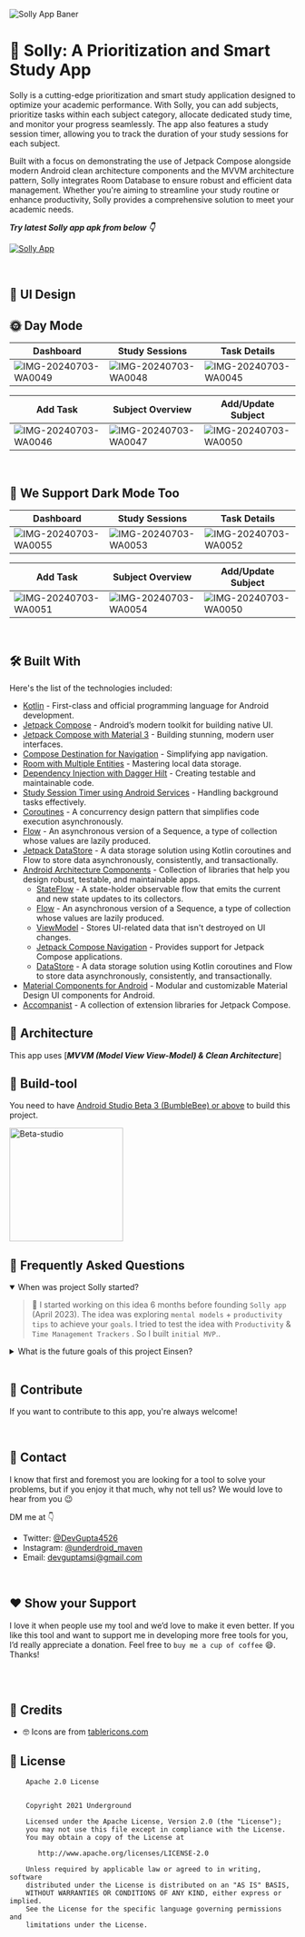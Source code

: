 ![Solly App Baner](https://github.com/devgupta4526/SollyApp/assets/78317104/0c414bde-1291-4ab6-8aae-793ee8194be1)



# 🎯 Solly: A Prioritization and Smart Study App

Solly is a cutting-edge prioritization and smart study application designed to optimize your academic performance. With Solly, you can add subjects, prioritize tasks within each subject category, allocate dedicated study time, and monitor your progress seamlessly. The app also features a study session timer, allowing you to track the duration of your study sessions for each subject.

Built with a focus on demonstrating the use of Jetpack Compose alongside modern Android clean architecture components and the MVVM architecture pattern, Solly integrates Room Database to ensure robust and efficient data management. Whether you're aiming to streamline your study routine or enhance productivity, Solly provides a comprehensive solution to meet your academic needs.<br />

***Try latest Solly app apk from below 👇***

[![Solly App](https://github.com/devgupta4526/SollyApp/assets/78317104/0ecd328f-fe33-4c31-9939-7e04aa5aae38)](https://github.com/devgupta4526/SollyApp)

<br />

## 🎨 UI Design





## 🌞 Day Mode

|   Dashboard    | Study Sessions    |   Task Details   
|---	|---	|---
|  ![IMG-20240703-WA0049](https://github.com/devgupta4526/SollyApp/assets/78317104/17264b3f-7e3c-48cd-b3c5-8cb3178ad4c1)    |  ![IMG-20240703-WA0048](https://github.com/devgupta4526/SollyApp/assets/78317104/9061d6a1-933b-451e-93d8-ffc988f6f958)   |   ![IMG-20240703-WA0045](https://github.com/devgupta4526/SollyApp/assets/78317104/743646ff-c25a-48ca-9270-a7f242d93908)

|   Add Task  |   Subject Overview    | Add/Update Subject    |
|---    |---	|---	|
|  ![IMG-20240703-WA0046](https://github.com/devgupta4526/SollyApp/assets/78317104/ff60e373-6129-4e90-a442-3590092fcbb4)   |  ![IMG-20240703-WA0047](https://github.com/devgupta4526/SollyApp/assets/78317104/174ccdfc-2a8d-48b0-87a9-6f36067c5bf4)      |  ![IMG-20240703-WA0050](https://github.com/devgupta4526/SollyApp/assets/78317104/ba242d15-b8ff-47ee-8e98-8915b9b2abbc) 

<br />

## 🌚 We Support Dark Mode Too

|   Dashboard    | Study Sessions   |   Task Details      
|---	|---	|---		
| ![IMG-20240703-WA0055](https://github.com/devgupta4526/SollyApp/assets/78317104/658d31bc-d763-403b-9cfd-b6e5c1058bde) |  ![IMG-20240703-WA0053](https://github.com/devgupta4526/SollyApp/assets/78317104/23e82366-ac3f-4c75-976f-f87d3b7e15bc)    |   ![IMG-20240703-WA0052](https://github.com/devgupta4526/SollyApp/assets/78317104/8db4e8a0-47ff-47bd-b67f-8901bba5f4b0)   

|   Add Task  |  Subject Overview   | Add/Update Subject   |
|---    |---	|---	|
|   ![IMG-20240703-WA0051](https://github.com/devgupta4526/SollyApp/assets/78317104/2a222b35-e20a-4a65-853e-0501f6d6696f)  |  ![IMG-20240703-WA0054](https://github.com/devgupta4526/SollyApp/assets/78317104/362d3087-8f45-4b6b-969e-1e80d0ac5056)    |  ![IMG-20240703-WA0050](https://github.com/devgupta4526/SollyApp/assets/78317104/ba242d15-b8ff-47ee-8e98-8915b9b2abbc) 

<br />

## 🛠 Built With

Here's the list of the technologies included:

- [Kotlin](https://kotlinlang.org/) - First-class and official programming language for Android development.
- [Jetpack Compose](https://developer.android.com/jetpack/compose) - Android’s modern toolkit for building native UI.
- [Jetpack Compose with Material 3](https://developer.android.com/jetpack/compose) - Building stunning, modern user interfaces.
- [Compose Destination for Navigation](https://github.com/raamcosta/compose-destinations) - Simplifying app navigation.
- [Room with Multiple Entities](https://developer.android.com/training/data-storage/room) - Mastering local data storage.
- [Dependency Injection with Dagger Hilt](https://dagger.dev/hilt/) - Creating testable and maintainable code.
- [Study Session Timer using Android Services](https://developer.android.com/guide/components/services) - Handling background tasks effectively.
- [Coroutines](https://kotlinlang.org/docs/reference/coroutines-overview.html) - A concurrency design pattern that simplifies code execution asynchronously.
- [Flow](https://kotlinlang.org/docs/reference/coroutines/flow.html) - An asynchronous version of a Sequence, a type of collection whose values are lazily produced.
- [Jetpack DataStore](https://developer.android.com/topic/libraries/architecture/datastore) - A data storage solution using Kotlin coroutines and Flow to store data asynchronously, consistently, and transactionally.
- [Android Architecture Components](https://developer.android.com/topic/libraries/architecture) - Collection of libraries that help you design robust, testable, and maintainable apps.
  - [StateFlow](https://developer.android.com/kotlin/flow/stateflow-and-sharedflow) - A state-holder observable flow that emits the current and new state updates to its collectors.
  - [Flow](https://kotlinlang.org/docs/reference/coroutines/flow.html) - An asynchronous version of a Sequence, a type of collection whose values are lazily produced.
  - [ViewModel](https://developer.android.com/topic/libraries/architecture/viewmodel) - Stores UI-related data that isn't destroyed on UI changes.
  - [Jetpack Compose Navigation](https://developer.android.com/jetpack/compose/navigation) - Provides support for Jetpack Compose applications.
  - [DataStore](https://developer.android.com/topic/libraries/architecture/datastore) - A data storage solution using Kotlin coroutines and Flow to store data asynchronously, consistently, and transactionally.
- [Material Components for Android](https://github.com/material-components/material-components-android) - Modular and customizable Material Design UI components for Android.
- [Accompanist](https://github.com/google/accompanist) - A collection of extension libraries for Jetpack Compose.


## 🗼 Architecture

This app uses [***MVVM (Model View
View-Model) & Clean Architecture***]

## 🧰 Build-tool

You need to
have [Android Studio Beta 3 (BumbleBee) or above](https://developer.android.com/studio/preview) to
build this project.
<br>

<img src="./beta_android.png" height="200" alt="Beta-studio"/>


<br>

## 💬 Frequently Asked Questions

<details open> <summary> When was project Solly started? </summary>  

> 🎯 I started working on this idea 6 months before founding `Solly app` (April 2023). The idea was exploring `mental models` + `productivity tips` to achieve your `goals`. I tried to test the idea with `Productivity` & `Time Management Trackers` . So I built `initial MVP`..

</details>

<details> <summary> What is the future goals of this project Einsen? </summary>  
> 🦄 For Future work I will be implementing some new cool features for this application. Here are some of the amazing features you will come to expect from this platform :point_down:

- `Progress Bar` for each task
- `Recurring task`
- `Notes Taking` as per user preference
- `Calendar` based task management
- `Statistics` for completed task
</details>

<br />

## 🤝 Contribute

If you want to contribute to this app, you're always welcome!

<br>

## 📩 Contact

I know that first and foremost you are looking for a tool to solve your problems, but if you enjoy
it that much, why not tell us? We would love to hear from you 😉

DM me at 👇

* Twitter: <a href="https://x.com/DevGupta4526" target="_blank">@DevGupta4526</a>
* Instagram: <a href="https://www.instagram.com/underdroid_maven/" target="_blank">@underdroid_maven</a>
* Email: devguptamsi@gmail.com

<br>

## ❤️ Show your Support

I love it when people use my tool and we’d love to make it even better. If you like this tool and
want to support me in developing more free tools for you, I’d really appreciate a donation. Feel
free to `buy me a cup of coffee` 😄. Thanks!

<br>

<br>

## 🤗 Credits

- 🤓 Icons are from [tablericons.com](https://tablericons.com)



## 🔖 License

```
    Apache 2.0 License


    Copyright 2021 Underground 

    Licensed under the Apache License, Version 2.0 (the "License");
    you may not use this file except in compliance with the License.
    You may obtain a copy of the License at

       http://www.apache.org/licenses/LICENSE-2.0

    Unless required by applicable law or agreed to in writing, software
    distributed under the License is distributed on an "AS IS" BASIS,
    WITHOUT WARRANTIES OR CONDITIONS OF ANY KIND, either express or implied.
    See the License for the specific language governing permissions and
    limitations under the License.


```





